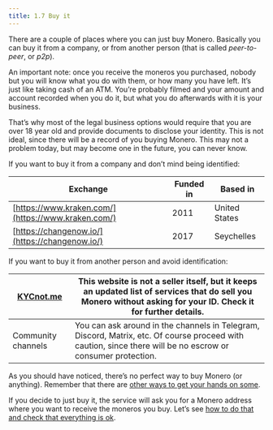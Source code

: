 ```yaml
---
title: 1.7 Buy it
---
```

There are a couple of places where you can just buy Monero. Basically you can buy it from a company, or from another person (that is called _peer-to-peer_, or _p2p_).

An important note: once you receive the moneros you purchased, nobody but you will know what you do with them, or how many you have left. It’s just like taking cash of an ATM. You’re probably filmed and your amount and account recorded when you do it, but what you do afterwards with it is your business.

That’s why most of the legal business options would require that you are over 18 year old and provide documents to disclose your identity. This is not ideal, since there will be a record of you buying Monero. This may not a problem today, but may become one in the future, you can never know.

If you want to buy it from a company and don’t mind being identified:

| Exchange                                           | Funded in | Based in      |
| -------------------------------------------------- | --------- | ------------- |
| [https://www.kraken.com/](https://www.kraken.com/) | 2011      | United States |
| [https://changenow.io/](https://changenow.io/)     | 2017      | Seychelles    |

If you want to buy it from another person and avoid identification:

| [KYCnot.me](https://kycnot.me/) | This website is not a seller itself, but it keeps an updated list of services that do sell you Monero without asking for your ID. Check it for further details. |
| ------------------------------- | --------------------------------------------------------------------------------------------------------------------------------------------------------------- |
| Community channels              | You can ask around in the channels in Telegram, Discord, Matrix, etc. Of course proceed with caution, since there will be no escrow or consumer protection.     |

As you should have noticed, there’s no perfect way to buy Monero (or anything). Remember that there are [other ways to get your hands on some](content/1%20manual%20for%20users/1.06-getting_monero.md).

If you decide to just buy it, the service will ask you for a Monero address where you want to receive the moneros you buy. Let’s see [how to do that and check that everything is ok](content/1%20manual%20for%20users/1.11-receive_monero.md).